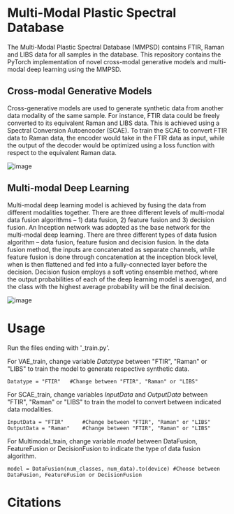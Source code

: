 # Multi-Modal Plastic Spectral Database
The Multi-Modal Plastic Spectral Database (MMPSD) contains FTIR, Raman and LIBS data for all samples in the database. This repository contains the PyTorch implementation of novel cross-modal generative models and multi-modal deep learning using the MMPSD.

## Cross-modal Generative Models
Cross-generative models are used to generate synthetic data from another data modality of the same sample. For instance, FTIR data could be freely converted to its equivalent Raman and LIBS data. This is achieved using a Spectral Conversion Autoencoder (SCAE). To train the SCAE to convert FTIR data to Raman data, the encoder would take in the FTIR data as input, while the output of the decoder would be optimized using a loss function with respect to the equivalent Raman data. 

![image](https://user-images.githubusercontent.com/97589250/215505206-9c14c2bd-22cf-422a-9425-2847065f876a.png)

## Multi-modal Deep Learning
Multi-modal deep learning model is achieved by fusing the data from different modalities together. There are three different levels of multi-modal data fusion algorithms – 1) data fusion, 2) feature fusion and 3) decision fusion. An Inception network was adopted as the base network for the multi-modal deep learning. There are three different types of data fusion algorithm – data fusion, feature fusion and decision fusion. In the data fusion method, the inputs are concatenated as separate channels, while feature fusion is done through concatenation at the inception block level, when is then flattened and fed into a fully-connected layer before the decision. Decision fusion employs a soft voting ensemble method, where the output probabilities of each of the deep learning model is averaged, and the class with the highest average probability will be the final decision. 

![image](https://user-images.githubusercontent.com/97589250/215505545-803d7751-8aeb-4400-b43a-a25148f50617.png)

# Usage
Run the files ending with '_train.py'. 

For VAE_train, change variable _Datatype_ between "FTIR", "Raman" or "LIBS" to train the model to generate respective synthetic data.

    Datatype = "FTIR"   #Change between "FTIR", "Raman" or "LIBS"
   
For SCAE_train, change variables _InputData_ and _OutputData_ between "FTIR", "Raman" or "LIBS" to train the model to convert between indicated data modalities.

    InputData = "FTIR"      #Change between "FTIR", "Raman" or "LIBS"
    OutputData = "Raman"    #Change between "FTIR", "Raman" or "LIBS"
    
For Multimodal_train, change variable _model_ between DataFusion, FeatureFusion or DecisionFusion to indicate the type of data fusion algorithm.

    model = DataFusion(num_classes, num_data).to(device) #Choose between DataFusion, FeatureFusion or DecisionFusion
    
# Citations
    
